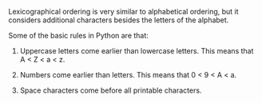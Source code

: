 Lexicographical ordering is very similar to alphabetical ordering, but it considers additional characters besides the letters of the alphabet.

Some of the basic rules in Python are that:

1) Uppercase letters come earlier than lowercase letters. This means that A < Z < a < z.

2) Numbers come earlier than letters. This means that 0 < 9 < A < a.

3) Space characters come before all printable characters.